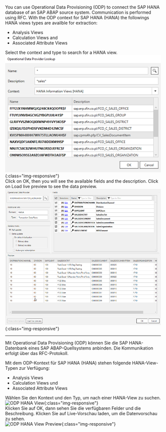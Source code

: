 You can use Operational Data Provisioning (ODP) to connect the SAP HANA database of an SAP ABAP source system. 
Communication is performed using RFC. 
With the ODP context for SAP HANA (HANA) the followings HANA views types are availble for extraction: 
- Analysis Views
- Calculation Views and 
- Associated Attribute Views 

Select the context and type to search for a HANA view. <br/>
![ODP HANA View](/img/content/odp/odp-component-hanaview-salesdocumentitem-01.png){:class="img-responsive"}
<br/>
Click on OK, then you will see the available fields and the description. Click on Load live preview to see the data preview.
<br/>
![ODP HANA View Preview](/img/content/odp/odp-component-hanaview-salesdocumentitem-02-preview.png){:class="img-responsive"}

********

Mit Operational Data Provisioning (ODP) können Sie die SAP HANA-Datenbank eines SAP ABAP-Quellsystems anbinden. 
Die Kommunikation erfolgt über das RFC-Protokoll.

Mit dem ODP-Kontext für SAP HANA (HANA) stehen folgende HANA-View-Typen zur Verfügung: 
- Analysis Views
- Calculation Views und 
- Associated Attribute Views 

Wählen Sie den Kontext und den Typ, um nach einer HANA-View zu suchen. <br/>
![ODP HANA View](/img/content/odp/odp/odp-component-hanaview-salesdocumentitem-01.png){:class="img-responsive"}
<br/>
Klicken Sie auf OK, dann sehen Sie die verfügbaren Felder und die Beschreibung. Klicken Sie auf Live-Vorschau laden, um die Datenvorschau zu sehen.
<br/>
![ODP HANA View Preview](/img/content/odp/odp/odp-component-hanaview-salesdocumentitem-02-preview.png){:class="img-responsive"}